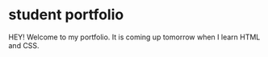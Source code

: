 # student portfolio
HEY! Welcome to my portfolio. It is coming up tomorrow when I learn HTML and CSS.
